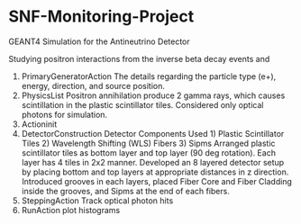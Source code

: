 # SNF-Monitoring-Project

GEANT4 Simulation for the Antineutrino Detector

Studying positron interactions from the inverse beta decay events and 

1) PrimaryGeneratorAction
           The details regarding the particle type (e+), energy, direction, and source position.
2) PhysicsList
           Positron annihilation produce 2 gamma rays, which causes scintillation in the plastic scintillator tiles. Considered only optical photons for simulation.
3) Actioninit
4) DetectorConstruction
           Detector Components Used
               1) Plastic Scintillator Tiles 2) Wavelength Shifting (WLS) Fibers 3) Sipms
           Arranged plastic scintillator tiles as bottom layer and top layer (90 deg rotation). Each layer has 4 tiles in 2x2 manner. Developed an 8 layered detector setup by placing bottom and top layers at 
           appropriate distances in z direction. Introduced grooves in each layers, placed Fiber Core and Fiber Cladding inside the grooves, and Sipms at the end of each fibers.
5) SteppingAction
           Track optical photon hits
6) RunAction
           plot histograms



